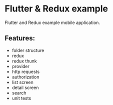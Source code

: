 # Flutter & Redux example

Flutter and Redux example mobile application.

## Features:
- folder structure
- redux
- redux thunk
- provider
- http requests
- authorization
- list screen
- detail screen
- search
- unit tests
